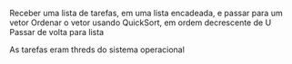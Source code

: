 Receber uma lista de tarefas, em uma lista encadeada, e passar para um vetor
Ordenar o vetor usando QuickSort, em ordem decrescente de U
Passar de volta para lista

As tarefas eram threds do sistema operacional
